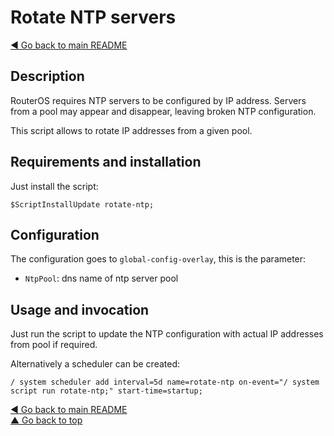 # Rotate NTP servers

[◀ Go back to main README](../)

## Description

RouterOS requires NTP servers to be configured by IP address. Servers from a pool may appear and disappear, leaving broken NTP configuration.

This script allows to rotate IP addresses from a given pool.

## Requirements and installation

Just install the script:

```text
$ScriptInstallUpdate rotate-ntp;
```

## Configuration

The configuration goes to `global-config-overlay`, this is the parameter:

* `NtpPool`: dns name of ntp server pool

## Usage and invocation

Just run the script to update the NTP configuration with actual IP addresses from pool if required.

Alternatively a scheduler can be created:

```text
/ system scheduler add interval=5d name=rotate-ntp on-event="/ system script run rotate-ntp;" start-time=startup;
```

[◀ Go back to main README](../)  
[▲ Go back to top](rotate-ntp.md#top)

